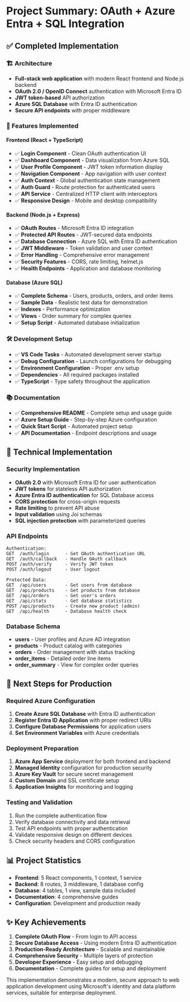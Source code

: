# Project Summary: OAuth + Azure Entra + SQL Integration

## ✅ Completed Implementation

### 🏗️ Architecture

- **Full-stack web application** with modern React frontend and Node.js backend
- **OAuth 2.0 / OpenID Connect** authentication with Microsoft Entra ID
- **JWT token-based** API authorization
- **Azure SQL Database** with Entra ID authentication
- **Secure API endpoints** with proper middleware

### 🎯 Features Implemented

#### Frontend (React + TypeScript)

- ✅ **Login Component** - Clean OAuth authentication UI
- ✅ **Dashboard Component** - Data visualization from Azure SQL
- ✅ **User Profile Component** - JWT token information display
- ✅ **Navigation Component** - App navigation with user context
- ✅ **Auth Context** - Global authentication state management
- ✅ **Auth Guard** - Route protection for authenticated users
- ✅ **API Service** - Centralized HTTP client with interceptors
- ✅ **Responsive Design** - Mobile and desktop compatibility

#### Backend (Node.js + Express)

- ✅ **OAuth Routes** - Microsoft Entra ID integration
- ✅ **Protected API Routes** - JWT-secured data endpoints
- ✅ **Database Connection** - Azure SQL with Entra ID authentication
- ✅ **JWT Middleware** - Token validation and user context
- ✅ **Error Handling** - Comprehensive error management
- ✅ **Security Features** - CORS, rate limiting, helmet.js
- ✅ **Health Endpoints** - Application and database monitoring

#### Database (Azure SQL)

- ✅ **Complete Schema** - Users, products, orders, and order items
- ✅ **Sample Data** - Realistic test data for demonstration
- ✅ **Indexes** - Performance optimization
- ✅ **Views** - Order summary for complex queries
- ✅ **Setup Script** - Automated database initialization

### 🛠️ Development Setup

- ✅ **VS Code Tasks** - Automated development server startup
- ✅ **Debug Configuration** - Launch configurations for debugging
- ✅ **Environment Configuration** - Proper .env setup
- ✅ **Dependencies** - All required packages installed
- ✅ **TypeScript** - Type safety throughout the application

### 📚 Documentation

- ✅ **Comprehensive README** - Complete setup and usage guide
- ✅ **Azure Setup Guide** - Step-by-step Azure configuration
- ✅ **Quick Start Script** - Automated project setup
- ✅ **API Documentation** - Endpoint descriptions and usage

## 🔧 Technical Implementation

### Security Implementation

- **OAuth 2.0** with Microsoft Entra ID for user authentication
- **JWT tokens** for stateless API authorization
- **Azure Entra ID authentication** for SQL Database access
- **CORS protection** for cross-origin requests
- **Rate limiting** to prevent API abuse
- **Input validation** using Joi schemas
- **SQL injection protection** with parameterized queries

### API Endpoints

```
Authentication:
GET  /auth/login      - Get OAuth authentication URL
GET  /auth/callback   - Handle OAuth callback
POST /auth/verify     - Verify JWT token
POST /auth/logout     - User logout

Protected Data:
GET  /api/users       - Get users from database
GET  /api/products    - Get products from database
GET  /api/orders      - Get user's orders
GET  /api/stats       - Get database statistics
POST /api/products    - Create new product (admin)
GET  /api/health      - Database health check
```

### Database Schema

- **users** - User profiles and Azure AD integration
- **products** - Product catalog with categories
- **orders** - Order management with status tracking
- **order_items** - Detailed order line items
- **order_summary** - View for complex order queries

## 🚀 Next Steps for Production

### Required Azure Configuration

1. **Create Azure SQL Database** with Entra ID authentication
2. **Register Entra ID Application** with proper redirect URIs
3. **Configure Database Permissions** for application users
4. **Set Environment Variables** with Azure credentials

### Deployment Preparation

1. **Azure App Service** deployment for both frontend and backend
2. **Managed Identity** configuration for production security
3. **Azure Key Vault** for secure secret management
4. **Custom Domain** and SSL certificate setup
5. **Application Insights** for monitoring and logging

### Testing and Validation

1. Run the complete authentication flow
2. Verify database connectivity and data retrieval
3. Test API endpoints with proper authentication
4. Validate responsive design on different devices
5. Check security headers and CORS configuration

## 📊 Project Statistics

- **Frontend**: 5 React components, 1 context, 1 service
- **Backend**: 8 routes, 3 middleware, 1 database config
- **Database**: 4 tables, 1 view, sample data included
- **Documentation**: 4 comprehensive guides
- **Configuration**: Development and production ready

## ✨ Key Achievements

1. **Complete OAuth Flow** - From login to API access
2. **Secure Database Access** - Using modern Entra ID authentication
3. **Production-Ready Architecture** - Scalable and maintainable
4. **Comprehensive Security** - Multiple layers of protection
5. **Developer Experience** - Easy setup and debugging
6. **Documentation** - Complete guides for setup and deployment

This implementation demonstrates a modern, secure approach to web application development using Microsoft's identity and data platform services, suitable for enterprise deployment.
